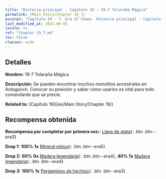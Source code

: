 ```yaml
---
title: "Historia principal - Capítulo 19 - 19-7 Telaraña Mágica"
permalink: /Main Story/Chapter 19_7/
excerpt: "Capítulo 19 - 7. Era of Chaos  Historia principal - Capítulo 19_7. 19-7 Telaraña Mágica"
last_modified_at: 2021-04-01
locale: es
ref: "Chapter 19_7.md"
toc: false
classes: wide
---
```


## Detalles

 **Nombre:** 19-7 Telaraña Mágica

 **Descripción:** Se pueden encontrar muchos monolitos ancestrales en Antagarich. Conocer su posición y saber cómo usarlos es vital para todo comandante que se precie.

 **Related to:** [Capítulo 19](/es/Main Story/Chapter 19/)

## Recompensa obtenida

 **Recompensa por completar por primera vez::** [Llave de plata](/es/Items/con_693/){: .btn .btn--era3}

 **Drop 1:** **100% 1x** [Mineral mítico](/es/Items/mat_61/){: .btn .btn--era5}

 **Drop 2:** **60% 0x** [Madera legendaria](/es/Items/mat_55/){: .btn .btn--era4}, **40% 1x** [Madera legendaria](/es/Items/mat_55/){: .btn .btn--era4}

 **Drop 3:** **100% 1x** [Pergaminos de hechizo](/es/Items/con_694/){: .btn .btn--era3}

